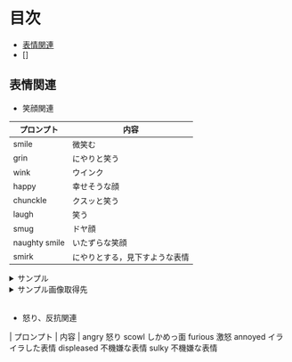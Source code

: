# 目次
- [表情関連](#表情関連)
- []


## 表情関連

- 笑顔関連

| プロンプト | 内容 |
|---|---|
| smile | 微笑む |
| grin|にやりと笑う |
| wink | ウインク |
| happy | 幸せそうな顔 |
| chunckle | クスッと笑う |
| laugh | 笑う |
| smug | ドヤ顔 |
| naughty smile | いたずらな笑顔 |
| smirk | にやりとする，見下すような表情 |

<details>
<summary>サンプル</summary>

| smile | grin | wink |
|---|---|---|
|<img src=./sample/facal_expression/smile.png width=90x90> | <img src=./sample/facal_expression/grin.png width=90x90> | <img src=./sample/facal_expression/wink.png width=90x90> |
| | |
| happy | chunckle | laugh |
| <img src=./sample/facal_expression/happy.png width=90x90> | <img src=./sample/facal_expression/chunckle.png width=90x90> | <img src=./sample/facal_expression/laugh.png width=90x90> |
| | |
| smug | naughty smile | smirk |
| <img src=./sample/facal_expression/smug.png width=90x90> | <img src=./sample/facal_expression/naughty_smile.png width=90x90> | <img src=./sample/facal_expression/smirk.png width=90x90> |
---
</details>

<details>
    <summary>サンプル画像取得先</summary>
    https://e-penguiner.com/emotion-prompt-list-for-image-generation-ai/#index_id6
</details>

<br>

- 怒り、反抗関連

| プロンプト | 内容 |
angry	怒り
scowl	しかめっ面
furious	激怒
annoyed	イライラした表情
displeased	不機嫌な表情
sulky	不機嫌な表情
